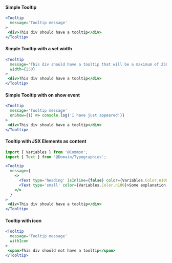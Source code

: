 #### Simple Tooltip

```jsx
<Tooltip
  message='Tooltip message'
>
 <div>This div should have a tooltip</div>
</Tooltip>
```

#### Simple Tooltip with a set width

```jsx
<Tooltip
  message='This div should have a tooltip that will be a maximum of 250px wide.'
  width={250}
>
 <div>This div should have a tooltip</div>
</Tooltip>
```

#### Simple Tooltip with on show event

```jsx
<Tooltip
  message='Tooltip message'
  onShow={() => console.log('I have just appeared')}
>
 <div>This div should have a tooltip</div>
</Tooltip>
```

#### Tooltip with JSX Elements as content

```jsx
import { Variables } from '@Common';
import { Text } from '@Domain/Typographies';

<Tooltip
  message={
    <>
      <Text type='heading' isInline={false} color={Variables.Color.n100}>Tooltip Heading</Text>
      <Text type='small' color={Variables.Color.n100}>Some explanation of an element</Text>
    </>
  }
>
 <div>This div should have a tooltip</div>
</Tooltip>
```


#### Tooltip with icon

```jsx
<Tooltip
  message='Tooltip message'
  withIcon
>
 <span>This div should not have a tooltip</span>
</Tooltip>
```
